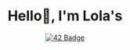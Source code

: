 <div align="center">
    <h1>Hello👋, I'm Lola's</h1>

   <a href="https://profile.intra.42.fr/users/loribeir">
        <img src="https://badge.mediaplus.ma/kettlebells/loribeir?1337Badge=off&UM6P=off" alt="42 Badge">
    </a>
    
</div>

